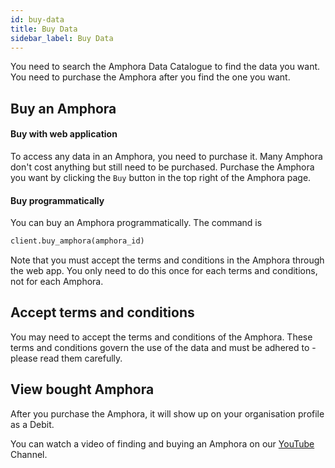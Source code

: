 ```yaml
---
id: buy-data
title: Buy Data
sidebar_label: Buy Data
---
```


You need to search the Amphora Data Catalogue to find the data you want. You need to purchase the Amphora after you find the one you want.

## Buy an Amphora

#### Buy with web application

To access any data in an Amphora, you need to purchase it. Many Amphora don't cost anything but still need to be purchased. Purchase the Amphora you want by clicking the `Buy` button in the top right of the Amphora page. 

#### Buy programmatically

You can buy an Amphora programmatically. The command is 
```py
client.buy_amphora(amphora_id)
```
Note that you must accept the terms and conditions in the Amphora through the web app. You only need to do this once for each terms and conditions, not for each Amphora.

## Accept terms and conditions

You may need to accept the terms and conditions of the Amphora. These terms and conditions govern the use of the data and must be adhered to -  please read them carefully.

## View bought Amphora

After you purchase the Amphora, it will show up on your organisation profile as a Debit.

You can watch a video of finding and buying an Amphora on our [YouTube](https://www.youtube.com/channel/UCdeAwh89DuwZKJ6JJK9TCnw) Channel.

